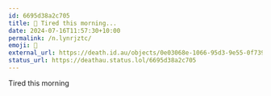 ```yaml
---
id: 6695d38a2c705
title: 🥱 Tired this morning...
date: 2024-07-16T11:57:30+10:00
permalink: /n.lynrjztc/
emoji: 🥱
external_url: https://death.id.au/objects/0e03068e-1066-95d3-9e55-0f7399134657
status_url: https://deathau.status.lol/6695d38a2c705
---
```


Tired this morning
